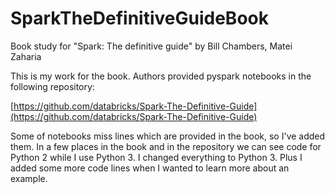 # SparkTheDefinitiveGuideBook
Book study for "Spark: The definitive guide" by Bill Chambers, Matei Zaharia

This is my work for the book. Authors provided pyspark notebooks in the following repository: 

[https://github.com/databricks/Spark-The-Definitive-Guide](https://github.com/databricks/Spark-The-Definitive-Guide)

Some of notebooks miss lines which are provided in the book, so I've added them. In a few places in the book and in the repository we can see code for Python 2 while I use Python 3. I changed everything to Python 3.  Plus I added some more code lines when I wanted to learn more about an example. 
